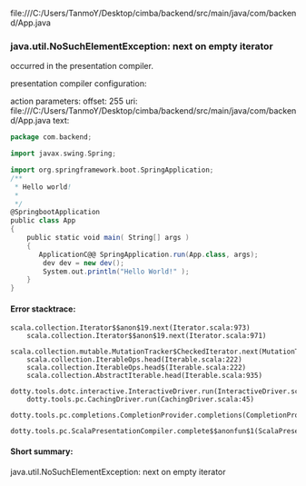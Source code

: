 file:///C:/Users/TanmoY/Desktop/cimba/backend/src/main/java/com/backend/App.java
### java.util.NoSuchElementException: next on empty iterator

occurred in the presentation compiler.

presentation compiler configuration:


action parameters:
offset: 255
uri: file:///C:/Users/TanmoY/Desktop/cimba/backend/src/main/java/com/backend/App.java
text:
```scala
package com.backend;

import javax.swing.Spring;

import org.springframework.boot.SpringApplication;
/**
 * Hello world!
 *
 */
@SpringbootApplication
public class App 
{
    public static void main( String[] args )
    {
       ApplicationC@@ SpringApplication.run(App.class, args);
        dev dev = new dev();
        System.out.println("Hello World!" );
    }
}

```



#### Error stacktrace:

```
scala.collection.Iterator$$anon$19.next(Iterator.scala:973)
	scala.collection.Iterator$$anon$19.next(Iterator.scala:971)
	scala.collection.mutable.MutationTracker$CheckedIterator.next(MutationTracker.scala:76)
	scala.collection.IterableOps.head(Iterable.scala:222)
	scala.collection.IterableOps.head$(Iterable.scala:222)
	scala.collection.AbstractIterable.head(Iterable.scala:935)
	dotty.tools.dotc.interactive.InteractiveDriver.run(InteractiveDriver.scala:164)
	dotty.tools.pc.CachingDriver.run(CachingDriver.scala:45)
	dotty.tools.pc.completions.CompletionProvider.completions(CompletionProvider.scala:72)
	dotty.tools.pc.ScalaPresentationCompiler.complete$$anonfun$1(ScalaPresentationCompiler.scala:150)
```
#### Short summary: 

java.util.NoSuchElementException: next on empty iterator
